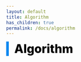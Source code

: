 ```yaml
---
layout: default
title: Algorithm
has_children: true
permalink: /docs/algorithm
---
```


<div style="font-size:32px; font-weight: 800; border-left: 7px solid #0687f0; padding-left:15px !important; color:#000000">Algorithm</div>
